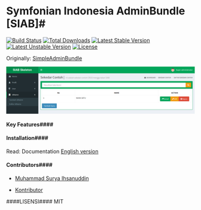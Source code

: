 # Symfonian Indonesia AdminBundle [SIAB]#
[![Build Status](https://travis-ci.org/SymfonyId/AdminBundle.svg?branch=master)](https://travis-ci.org/SymfonyId/AdminBundle)
[![Total Downloads](https://poser.pugx.org/symfonyid/admin-bundle/downloads)](https://packagist.org/packages/symfonyid/admin-bundle) 
[![Latest Stable Version](https://poser.pugx.org/symfonyid/admin-bundle/v/stable)](https://packagist.org/packages/symfonyid/admin-bundle) 
[![Latest Unstable Version](https://poser.pugx.org/symfonyid/admin-bundle/v/unstable)](https://packagist.org/packages/symfonyid/admin-bundle) 
[![License](https://poser.pugx.org/symfonyid/admin-bundle/license)](https://packagist.org/packages/symfonyid/admin-bundle)


Originally: [SimpleAdminBundle](https://github.com/ihsanudin/SimpleAdminBundle)

<img src="AdminBundle.png" alt="AdminBundle speedup your development circle" title="SymfonianIndonesiaAdminBundle" align="center" />

#### Key Features####


#### Installation####

Read: Documentation [English version](Resources/doc/en/instalation.md)

#### Contributors####
 
+ [Muhammad Surya Ihsanuddin](https://github.com/ihsanudin)

+ [Kontributor](https://github.com/SymfonyId/AdminBundle/graphs/contributors)

####LISENSI####
MIT
